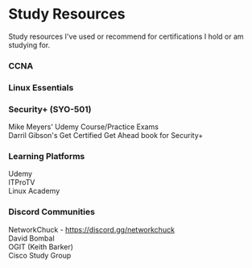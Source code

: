 # Study Resources
Study resources I've used or recommend for certifications I hold or am studying for.

### CCNA


### Linux Essentials


### Security+ (SYO-501)
Mike Meyers' Udemy Course/Practice Exams  
Darril Gibson's Get Certified Get Ahead book for Security+  

### Learning Platforms
Udemy  
ITProTV  
Linux Academy  

### Discord Communities
NetworkChuck - https://discord.gg/networkchuck  
David Bombal  
OGIT (Keith Barker)  
Cisco Study Group  
